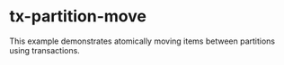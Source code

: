 # tx-partition-move

This example demonstrates atomically moving items between partitions using transactions.
